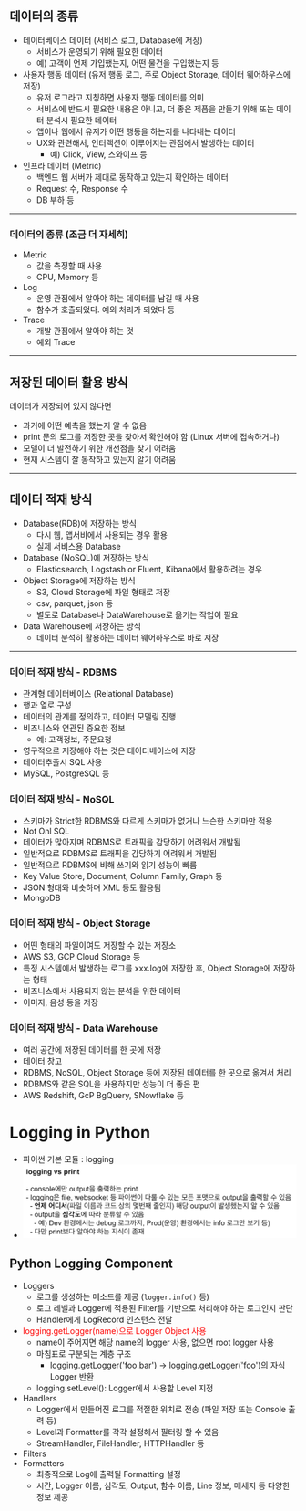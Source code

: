 ## 데이터의 종류
* 데이터베이스 데이터 (서비스 로그, Database에 저장)
  * 서비스가 운영되기 위해 필요한 데이터
  * 예) 고객이 언제 가입했는지, 어떤 물건을 구입했는지 등
* 사용자 행동 데이터 (유저 행동 로그, 주로 Object Storage, 데이터 웨어하우스에 저장)
  * 유저 로그라고 지칭하면 사용자 행동 데이터를 의미
  * 서비스에 반드시 필요한 내용은 아니고, 더 좋은 제품을 만들기 위해 또는 데이터 분석시 필요한 데이터
  * 앱이나 웹에서 유저가 어떤 행동을 하는지를 나타내는 데이터
  * UX와 관련해서, 인터랙션이 이루어지는 관점에서 발생하는 데이터
    * 예) Click, View, 스와이프 등
* 인프라 데이터 (Metric)
  * 백엔드 웹 서버가 제대로 동작하고 있는지 확인하는 데이터
  * Request 수, Response 수
  * DB 부하 등 

--- 
### 데이터의 종류 (조금 더 자세히)
* Metric
  * 값을 측정할 때 사용
  * CPU, Memory 등
* Log
  * 운영 관점에서 알아야 하는 데이터를 남길 때 사용
  * 함수가 호출되었다. 예외 처리가 되었다 등
* Trace
  * 개발 관점에서 알아야 하는 것
  * 예외 Trace
---
## 저장된 데이터 활용 방식
데이터가 저장되어 있지 않다면
* 과거에 어떤 예측을 했는지 알 수 없음
* print 문의 로그를 저장한 곳을 찾아서 확인해야 함 (Linux 서버에 접속하거나)
* 모델이 더 발전하기 위한 개선점을 찾기 어려움
* 현재 시스템이 잘 동작하고 있는지 알기 어려움

---
## 데이터 적재 방식
* Database(RDB)에 저장하는 방식
  * 다시 웹, 앱서비에서 사용되는 경우 활용
  * 실제 서비스용 Database
* Database (NoSQL)에 저장하는 방식
  * Elasticsearch, Logstash or Fluent, Kibana에서 활용하려는 경우
* Object Storage에 저장하는 방식
  * S3, Cloud Storage에 파일 형태로 저장
  * csv, parquet, json 등
  * 별도로 Database나 DataWarehouse로 옮기는 작업이 필요
* Data Warehouse에 저장하는 방식
  * 데이터 분석히 활용하는 데이터 웨어하우스로 바로 저장

---
### 데이터 적재 방식 - RDBMS
* 관계형 데이터베이스 (Relational Database)
* 행과 열로 구성
* 데이터의 관계를 정의하고, 데이터 모델링 진행
* 비즈니스와 연관된 중요한 정보
  * 예: 고객정보, 주문요청
* 영구적으로 저장해야 하는 것은 데이터베이스에 저장
* 데이터추출시 SQL 사용
* MySQL, PostgreSQL 등

### 데이터 적재 방식 - NoSQL
* 스키마가 Strict한 RDBMS와 다르게 스키마가 없거나 느슨한 스키마만 적용
* Not Onl SQL
* 데이터가 많아지며 RDBMS로 트래픽을 감당하기 어려워서 개발됨
* 일반적으로 RDBMS로 트래픽을 감당하기 어려워서 개발됨
* 일반적으로 RDBMS에 비해 쓰기와 읽기 성능이 빠름
* Key Value Store, Document, Column Family, Graph 등
* JSON 형태와 비슷하며 XML 등도 활용됨 
* MongoDB

### 데이터 적재 방식 - Object Storage
* 어떤 형태의 파일이여도 저장할 수 있는 저장소
* AWS S3, GCP Cloud Storage 등
* 특정 시스템에서 발생하는 로그를 xxx.log에 저장한 후, Object Storage에 저장하는 형태
* 비즈니스에서 사용되지 않는 분석을 위한 데이터
* 이미지, 음성 등을 저장

### 데이터 적재 방식 - Data Warehouse
* 여러 공간에 저장된 데이터를 한 곳에 저장
* 데이터 창고
* RDBMS, NoSQL, Object Storage 등에 저장된 데이터를 한 곳으로 옮겨서 처리
* RDBMS와 같은 SQL을 사용하지만 성능이 더 좋은 편
* AWS Redshift, GcP BgQuery, SNowflake 등

# Logging in Python 
* 파이썬 기본 모듈 : logging 
* ![](images/2023-07-03-15-48-07.png) 

## Python Logging Component
* Loggers
  * 로그를 생성하는 메소드를 제공 (`logger.info()` 등)
  * 로그 레벨과 Logger에 적용된 Filter를 기반으로 처리해야 하는 로그인지 판단
  * Handler에게 LogRecord 인스턴스 전달
* <span style="color:red">logging.getLogger(name)으로 Logger Object 사용</span>
  * name이 주어지면 해당 name의 logger 사용, 없으면 root logger 사용
  * 마침표로 구분되는 계층 구조
    * logging.getLogger('foo.bar') -> logging.getLogger('foo')의 자식 Logger 반환
  * logging.setLevel(): Logger에서 사용할 Level 지정
* Handlers
  * Logger에서 만들어진 로그를 적절한 위치로 전송 (파일 저장 또는 Console 출력 등)
  * Level과 Formatter를 각각 설정해서 필터링 할 수 있음
  * StreamHandler, FileHandler, HTTPHandler 등 
* Filters
* Formatters
  * 최종적으로 Log에 출력될 Formatting 설정
  * 시간, Logger 이름, 심각도, Output, 함수 이름, Line 정보, 메세지 등 다양한 정보 제공
